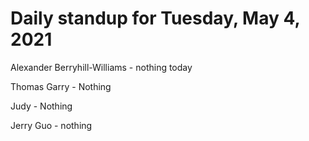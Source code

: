 # Daily standup for Tuesday, May 4, 2021

Alexander Berryhill-Williams - nothing today

Thomas Garry - Nothing

Judy - Nothing

Jerry Guo - nothing
